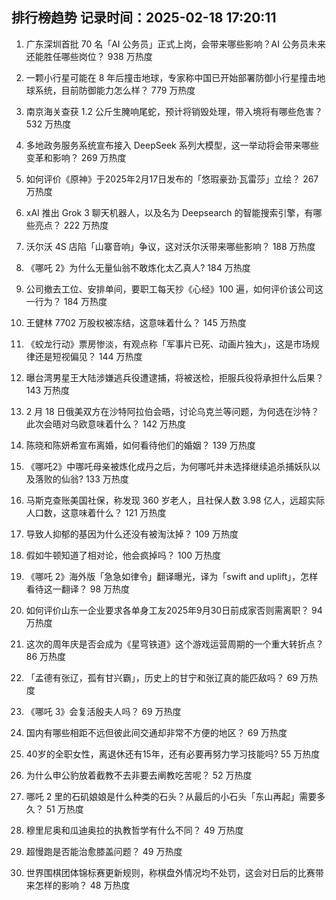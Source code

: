 
## 排行榜趋势 记录时间：2025-02-18 17:20:11
  
  1. 广东深圳首批 70 名「AI 公务员」正式上岗，会带来哪些影响？AI 公务员未来还能胜任哪些岗位？ 938 万热度
    
  2. 一颗小行星可能在 8 年后撞击地球，专家称中国已开始部署防御小行星撞击地球系统，目前防御能力怎么样？ 779 万热度
    
  3. 南京海关查获 1.2 公斤生腌响尾蛇，预计将销毁处理，带入境将有哪些危害？ 532 万热度
    
  4. 多地政务服务系统宣布接入 DeepSeek 系列大模型，这一举动将会带来哪些变革和影响？ 269 万热度
    
  5. 如何评价《原神》于2025年2月17日发布的「悠瑕豪劲·瓦雷莎」立绘？ 267 万热度
    
  6. xAI 推出 Grok 3 聊天机器人，以及名为 Deepsearch 的智能搜索引擎，有哪些亮点？ 222 万热度
    
  7. 沃尔沃 4S 店陷「山寨音响」争议，这对沃尔沃带来哪些影响？ 188 万热度
    
  8. 《哪吒 2》为什么无量仙翁不敢炼化太乙真人? 184 万热度
    
  9. 公司撤去工位、安排单间，要职工每天抄《心经》100 遍，如何评价该公司这一行为？ 184 万热度
    
  10. 王健林 7702 万股权被冻结，这意味着什么？ 145 万热度
    
  11. 《蛟龙行动》票房惨淡，有观点称「军事片已死、动画片独大」，这是市场规律还是短视偏见？ 144 万热度
    
  12. 曝台湾男星王大陆涉嫌逃兵役遭逮捕，将被送检，拒服兵役将承担什么后果？ 143 万热度
    
  13. 2 月 18 日俄美双方在沙特阿拉伯会晤，讨论乌克兰等问题，为何选在沙特？此次会晤对乌欧意味着什么？ 142 万热度
    
  14. 陈晓和陈妍希宣布离婚，如何看待他们的婚姻？ 139 万热度
    
  15. 《哪吒2》中哪吒母亲被炼化成丹之后，为何哪吒并未选择继续追杀捕妖队以及落败的仙翁? 133 万热度
    
  16. 马斯克查账美国社保，称发现 360 岁老人，且社保人数 3.98 亿人，远超实际人口数，这意味着什么？ 121 万热度
    
  17. 导致人抑郁的基因为什么还没有被淘汰掉？ 109 万热度
    
  18. 假如牛顿知道了相对论，他会疯掉吗？ 100 万热度
    
  19. 《哪吒 2》海外版「急急如律令」翻译曝光，译为「swift and uplift」，怎样看待这一翻译？ 98 万热度
    
  20. 如何评价山东一企业要求各单身工友2025年9月30日前成家否则需离职？ 94 万热度
    
  21. 这次的周年庆是否会成为《星穹铁道》这个游戏运营周期的一个重大转折点？ 86 万热度
    
  22. 「孟德有张辽，孤有甘兴霸」，历史上的甘宁和张辽真的能匹敌吗？ 69 万热度
    
  23. 《哪吒 3》会复活殷夫人吗？ 69 万热度
    
  24. 国内有哪些相距不远但彼此间交通却非常不方便的地区？ 69 万热度
    
  25. 40岁的全职女性，离退休还有15年，还有必要再努力学习技能吗? 55 万热度
    
  26. 为什么申公豹放着截教不去非要去阐教吃苦呢？ 52 万热度
    
  27. 哪吒 2 里的石矶娘娘是什么种类的石头？从最后的小石头「东山再起」需要多久？ 51 万热度
    
  28. 穆里尼奥和瓜迪奥拉的执教哲学有什么不同？ 49 万热度
    
  29. 超慢跑是否能治愈膝盖问题？ 49 万热度
    
  30. 世界围棋团体锦标赛更新规则，称棋盘外情况均不处罚，这会对日后的比赛带来怎样的影响？ 48 万热度
    